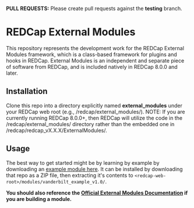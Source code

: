 **PULL REQUESTS:** Please create pull requests against the **testing** branch.

# REDCap External Modules

This repository represents the development work for the REDCap External Modules framework, which is a class-based framework for plugins and hooks in REDCap. External Modules is an independent and separate piece of software from REDCap, and is included natively in REDCap 8.0.0 and later.

## Installation
Clone this repo into a directory explicitly named **external_modules** under your REDCap web root (e.g., /redcap/external_modules/). NOTE: If you are currently running REDCap 8.0.0+, then REDCap will utilize the code in the /redcap/external_modules/ directory rather than the embedded one in /redcap/redcap_vX.X.X/ExternalModules/.

## Usage

The best way to get started might be by learning by example by downloading an [example module here](https://github.com/mmcev106/redcap-external-module-example). It can be installed by downloading that repo as a ZIP file, then extracting it's contents to `<redcap-web-root>/modules/vanderbilt_example_v1.0/`.

**You should also reference the [Official External Modules Documentation](docs/official-documentation.md) if you are building a module.**
